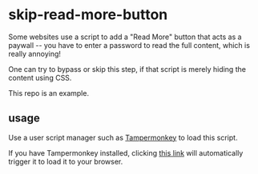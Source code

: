 # skip-read-more-button

Some websites use a script to add a "Read More" button that acts as a paywall -- you have to enter a password to read the full content, which is really annoying!

One can try to bypass or skip this step, if that script is merely hiding the content using CSS.

This repo is an example.

## usage

Use a user script manager such as [Tampermonkey](https://chrome.google.com/webstore/detail/tampermonkey/dhdgffkkebhmkfjojejmpbldmpobfkfo) to load this script.

If you have Tampermonkey installed, clicking [this link](https://github.com/cksteven/skip-read-more-button/raw/master/skip-read-more-button.user.js) will automatically trigger it to load it to your browser.
